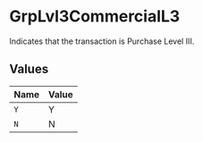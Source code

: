 # GrpLvl3CommercialL3

Indicates that the transaction is Purchase Level III.



## Values

| Name  | Value |
| ----- | ----- |
| `Y`   | Y     |
| `N`   | N     |